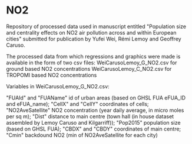 # NO2
Repository of processed data used in manuscript entitled
"Population size and centrality effects on NO2 air pollution across and within European cities"
submitted for publication
by Yufei Wei, Rémi Lemoy and Geoffrey Caruso.

The processed data from which regressions and graphics were made is available in the form of two csv files:
WeiCarusoLemoy_G_NO2.csv for ground based NO2 concentrations
WeiCarusoLemoy_C_NO2.csv for TROPOMI based NO2 concentrations


Variables in WeiCarusoLemoy_G_NO2.csv:

"FUAId" and "FUAName" id of urban areas (based on GHSL FUA eFUA_ID and eFUA_name);
"CellX" and "CellY" coordinates of cells;                  
"NO2AveSatellite" NO2 concentration (year daily average, in micro moles per sq m);
"Dist" distance to main centre (town hall (in house dataset assembled by Lemoy Caruso and Kilgarriff));
"Pop2015" population size (based on GHSL FUA);
"CBDX" and "CBDY" coordinates of main centre;
"Cmin" backdound NO2 (min of NO2AveSatellite for each city)

